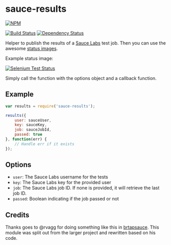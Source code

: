 # sauce-results

[![NPM](https://nodei.co/npm/sauce-results.png)](https://nodei.co/npm/sauce-results/)

[![Build Status](https://drone.io/github.com/conradz/sauce-results/status.png)](https://drone.io/github.com/conradz/sauce-results/latest)
[![Dependency Status](https://gemnasium.com/conradz/sauce-results.png)](https://gemnasium.com/conradz/sauce-results)

Helper to publish the results of a [Sauce Labs](https://saucelabs.com/) test
job. Then you can use the awesome
[status images](https://saucelabs.com/docs/status-images).

Example status image:

[![Selenium Test Status](https://saucelabs.com/browser-matrix/sauce-results-test.svg)](https://saucelabs.com/u/sauce-results-test)

Simply call the function with the options object and a callback function.

## Example

```js
var results = require('sauce-results');

results({
    user: sauceUser,
    key: sauceKey,
    job: sauceJobId,
    passed: true
}, function(err) {
    // Handle err if it exists
});
```

## Options

 * `user`: The Sauce Labs username for the tests
 * `key`: The Sauce Labs key for the provided user
 * `job`: The Sauce Labs job ID. If none is provided, it will retrieve the last job ID.
 * `passed`: Boolean indicating if the job passed or not

## Credits

Thanks goes to @rvagg for doing something like this in
[brtapsauce](https://github.com/rvagg/brtapsauce). This module was split out
from the larger project and rewritten based on his code.

